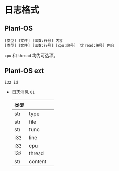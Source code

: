 
# 日志格式

## Plant-OS

```log
[类型] [文件] [函数:行号] 内容
[类型] [文件] [函数:行号] [cpu:编号] [thread:编号] 内容
```

`cpu` 和 `thread` 均为可选项。

## Plant-OS ext

`i32 id`

- 日志消息 `01`

  | 类型 |         |  |
  |------|---------|--|
  | str  | type    |  |
  | str  | file    |  |
  | str  | func    |  |
  | i32  | line    |  |
  | i32  | cpu     |  |
  | i32  | thread  |  |
  | str  | content |  |
